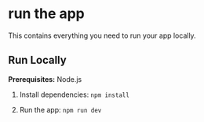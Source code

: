 # run the app

This contains everything you need to run your app locally.

## Run Locally

**Prerequisites:**  Node.js


1. Install dependencies:
   `npm install`


2. Run the app:
   `npm run dev`
